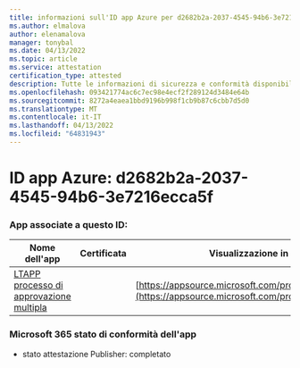 ```yaml
---
title: informazioni sull'ID app Azure per d2682b2a-2037-4545-94b6-3e7216ecca5f
ms.author: elmalova
author: elenamalova
manager: tonybal
ms.date: 04/13/2022
ms.topic: article
ms.service: attestation
certification_type: attested
description: Tutte le informazioni di sicurezza e conformità disponibili per d2682b2a-2037-4545-94b6-3e7216ecca5f.
ms.openlocfilehash: 093421774ac6c7ec98e4ecf2f289124d3484e64b
ms.sourcegitcommit: 8272a4eaea1bbd9196b998f1cb9b87c6cbb7d5d0
ms.translationtype: MT
ms.contentlocale: it-IT
ms.lasthandoff: 04/13/2022
ms.locfileid: "64831943"
---
```

# <a name="azure-app-id-d2682b2a-2037-4545-94b6-3e7216ecca5f"></a>ID app Azure: d2682b2a-2037-4545-94b6-3e7216ecca5f


### <a name="apps-associated-with-this-id"></a>App associate a questo ID:
| **Nome dell'app** | **Certificata** | **Visualizzazione in AppSource** |
|--------------|---------------|-----------------------|
| [LTAPP processo di approvazione multipla](../forward/WA200003188.md) |  | [https://appsource.microsoft.com/product/office/WA200003188](https://appsource.microsoft.com/product/office/WA200003188) |

### <a name="microsoft-365-app-compliance-status"></a>Microsoft 365 stato di conformità dell'app
- stato attestazione Publisher: completato
